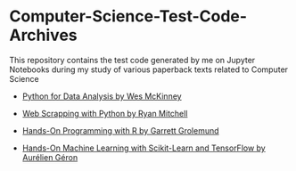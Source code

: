 # Computer-Science-Test-Code-Archives
This repository contains the test code generated by me on Jupyter Notebooks during my study of various paperback texts related to Computer Science 

* [Python for Data Analysis by Wes McKinney](http://shop.oreilly.com/product/0636920023784.do)

* [Web Scrapping with Python by Ryan Mitchell](http://shop.oreilly.com/product/0636920078067.do)

* [Hands-On Programming with R by Garrett Grolemund](https://rstudio-education.github.io/hopr/index.html)

* [Hands-On Machine Learning with Scikit-Learn and TensorFlow by Aurélien Géron](https://www.oreilly.com/library/view/hands-on-machine-learning/9781491962282/)

